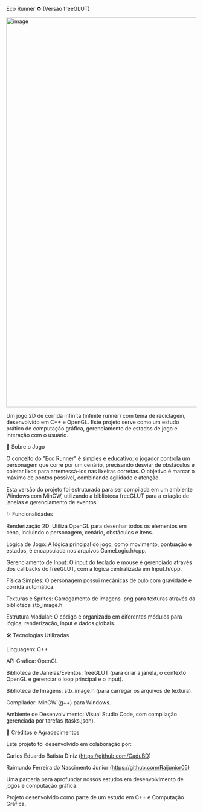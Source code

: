 Eco Runner ♻️ (Versão freeGLUT)

<img width="1919" height="1032" alt="image" src="https://github.com/user-attachments/assets/f59aed9a-79f2-4857-b6fc-1dd45f359d7b" />



Um jogo 2D de corrida infinita (infinite runner) com tema de reciclagem, desenvolvido em C++ e OpenGL. Este projeto serve como um estudo prático de computação gráfica, gerenciamento de estados de jogo e interação com o usuário.

📜 Sobre o Jogo

O conceito do "Eco Runner" é simples e educativo: o jogador controla um personagem que corre por um cenário, precisando desviar de obstáculos e coletar lixos para arremessá-los nas lixeiras corretas. O objetivo é marcar o máximo de pontos possível, combinando agilidade e atenção.

Esta versão do projeto foi estruturada para ser compilada em um ambiente Windows com MinGW, utilizando a biblioteca freeGLUT para a criação de janelas e gerenciamento de eventos.

✨ Funcionalidades

Renderização 2D: Utiliza OpenGL para desenhar todos os elementos em cena, incluindo o personagem, cenário, obstáculos e itens.

Lógica de Jogo: A lógica principal do jogo, como movimento, pontuação e estados, é encapsulada nos arquivos GameLogic.h/cpp.

Gerenciamento de Input: O input do teclado e mouse é gerenciado através dos callbacks do freeGLUT, com a lógica centralizada em Input.h/cpp.

Física Simples: O personagem possui mecânicas de pulo com gravidade e corrida automática.

Texturas e Sprites: Carregamento de imagens .png para texturas através da biblioteca stb_image.h.

Estrutura Modular: O código é organizado em diferentes módulos para lógica, renderização, input e dados globais.

🛠️ Tecnologias Utilizadas

Linguagem: C++

API Gráfica: OpenGL

Biblioteca de Janelas/Eventos: freeGLUT (para criar a janela, o contexto OpenGL e gerenciar o loop principal e o input).

Biblioteca de Imagens: stb_image.h (para carregar os arquivos de textura).

Compilador: MinGW (g++) para Windows.

Ambiente de Desenvolvimento: Visual Studio Code, com compilação gerenciada por tarefas (tasks.json).

👥 Créditos e Agradecimentos

Este projeto foi desenvolvido em colaboração por:

Carlos Eduardo Batista Diniz (https://github.com/CaduBD)

Raimundo Ferreira do Nascimento Junior (https://github.com/Raijunior05)

Uma parceria para aprofundar nossos estudos em desenvolvimento de jogos e computação gráfica.

Projeto desenvolvido como parte de um estudo em C++ e Computação Gráfica.

